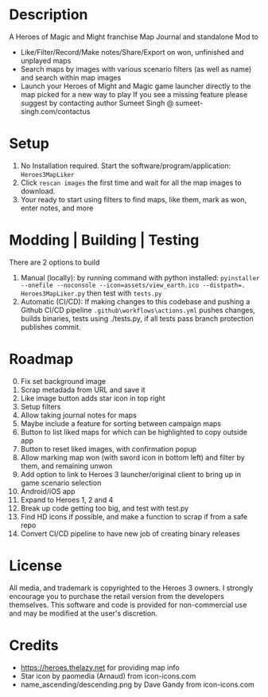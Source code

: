 
# Description

A Heroes of Magic and Might franchise Map Journal and standalone Mod to
* Like/Filter/Record/Make notes/Share/Export on won, unfinished and unplayed maps
* Search maps by images with various scenario filters (as well as name) and search within map images
* Launch your Heroes of Might and Magic game launcher directly to the map picked for a new way to play
If you see a missing feature please suggest by contacting author Sumeet Singh @ sumeet-singh.com/contactus


# Setup

1. No Installation required. Start the software/program/application: ```Heroes3MapLiker```
2. Click ```rescan images``` the first time and wait for all the map images to download.
3. Your ready to start using filters to find maps, like them, mark as won, enter notes, and more


# Modding | Building | Testing

There are 2 options to build

1. Manual (locally): by running command with python installed: ```pyinstaller --onefile --noconsole --icon=assets/view_earth.ico --distpath=. Heroes3MapLiker.py``` then test with ```tests.py```
2. Automatic (CI/CD): If making changes to this codebase and pushing  a Github CI/CD pipeline ```.github\workflows\actions.yml``` pushes changes, builds binaries, tests using ./tests.py, if all tests pass branch protection publishes commit.


# Roadmap

0. Fix set background image
2. Scrap metadada from URL and save it
3. Like image button adds star icon in top right
4. Setup filters
5. Allow taking journal notes for maps
6. Maybe include a feature for sorting between campaign maps
7. Button to list liked maps for which can be highlighted to copy outside app
8. Button to reset liked images, with confirmation popup
9. Allow marking map won (with sword icon in bottom left) and filter by them, and remaining unwon
10. Add option to link to Heroes 3 launcher/original client to bring up in game scenario selection
11. Android/iOS app
12. Expand to Heroes 1, 2 and 4
13. Break up code getting too big, and test with test.py
14. Find HD icons if possible, and make a function to scrap if from a safe repo
15. Convert CI/CD pipeline to have new job of creating binary releases


# License

All media, and trademark is copyrighted to the Heroes 3 owners. I strongly encourage you to purchase
the retail version from the developers themselves.
This software and code is provided for non-commercial use and may be modified at the user's discretion.


# Credits

* https://heroes.thelazy.net for providing map info
* Star icon by paomedia (Arnaud) from icon-icons.com
* name_ascending/descending.png by Dave Gandy from icon-icons.com